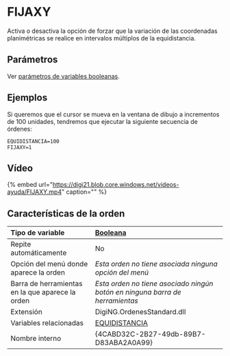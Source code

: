 # FIJAXY

Activa o desactiva la opción de forzar que la variación de las coordenadas planimétricas se realice en intervalos múltiplos de la equidistancia.

## Parámetros

Ver [parámetros de variables booleanas](../../../ordenes/variables/variables-booleanas.md).

## Ejemplos

Si queremos que el cursor se mueva en la ventana de dibujo a incrementos de 100 unidades, tendremos que ejecutar la siguiente secuencia de órdenes:

```text
EQUIDISTANCIA=100
FIJAXY=1
```

## Vídeo

{% embed url="https://digi21.blob.core.windows.net/videos-ayuda/FIJAXY.mp4" caption="" %}

## Características de la orden

| Tipo de variable | [Booleana](../../../ordenes/variables/variables-booleanas.md) |
| :--- | :--- |
| Repite automáticamente | No |
| Opción del menú donde aparece la orden | _Esta orden no tiene asociada ninguna opción del menú_ |
| Barra de herramientas en la que aparece la orden | _Esta orden no tiene asociado ningún botón en ninguna barra de herramientas_ |
| Extensión | DigiNG.OrdenesStandard.dll |
| Variables relacionadas | [EQUIDISTANCIA](../e/equidistancia.md) |
| Nombre interno | {4CABD32C-2B27-49db-89B7-D83ABA2A0A99} |

